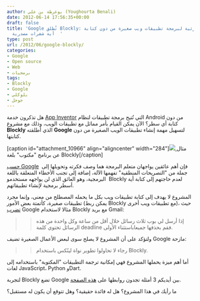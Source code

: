 ```yaml
---
author: يوغرطة بن علي (Youghourta Benali)
date: 2012-06-14 17:56:35+00:00
draft: false
title: 'Google تُطلق Blockly: لغة برمجية مرئية لبرمجة تطبيقات ويب صغيرة من دون كتابة
  أية شفرات مصدرية  '
type: post
url: /2012/06/google-blockly/
categories:
- Google
- Open source
- Web
- برمجيات
tags:
- Blockly
- Google
- بلوكلي
- جوجل
---
```


هل تذكرون خدمة [App Inventor](https://www.it-scoop.com/2010/07/google-app-inventor/) التي تُتيح برمجة تطبيقات لنظام Android من دون كتابة أي سطر؟ الآن يمكن القيام بأمر مماثل مع تطبيقات الويب، وذلك مع مشروع **Blockly** الذي أطلقته **Google** لتسهيل مهمة إنشاء تطبيقات الويب الصغيرة من دون كتابتها.




[caption id="attachment_10966" align="aligncenter" width="284"][![](https://www.it-scoop.com/wp-content/uploads/2012/06/google-blockly-sample.png)
](https://www.it-scoop.com/wp-content/uploads/2012/06/google-blockly-sample.png) مثال عن برنامج "مكتوب" بلغة Blockly[/caption]


[حسب Google](http://code.google.com/p/google-blockly/wiki/FAQHighLevel)  فإن أهم عائقين يواجهان متعلم البرمجة هما وصف فكرته وتحويلها إلى جملة من "التصريحات المنطقية" تفهمها الآلة، إضافة إلى تجنب الأخطاء المتعلقة باللغة البرمجية، وهو العائق الذي لن يواجهه مستخدمو  Blockly لعدم حاجتهم إلى كتابة أية أسطر برمجية لإنشاء تطبيقاتهم.




المشروع لا يهدف إلى كتابة تطبيقات ويب بكل ما يحمله المصطلح من معنى، وإنما مجرد تطبيقات صغيرة، كأتمتة بعض الأمور (يمكن ربط Blockly مع تطبيقات ويب أخرى)، حيث [تضرب](http://code.google.com/p/google-blockly/wiki/FAQs) Google مثالا لاستخدام Blockly مع بريد Gmail:





<blockquote>

> 
> إذا أرسل لي بوب ثلاث رسائل خلال أقل من ساعة وكل واحدة من هذه الرسائل تحتوي كلمة deadline فقم بحذفها جميعاباستثناء الأولى.
> 
> 
</blockquote>




ولتؤكد على أن المشروع لا يصلح سوى لبعض الأعمال الصغيرة تضيف Google مازحة:





<blockquote>

> 
> رجاء لا تحاولوا تطوير نواة لينُكس باستخدام Blockly.
> 
> 
</blockquote>




أما أهم ميزة يحملها المشروع فهي إمكانية ترجمة التطبيقات "المكتوبة" باستخدامه إلى لغات JavaScript، Python وDart.




لتجربة Blockly تضع Google بين أيديكم 3 أمثلة تجدون روابطها على [هذه الصفحة](http://code.google.com/p/google-blockly/).




ما رأيك في هذا المشروع؟ هل له فائدة حقيقية؟ وهل تتوقع أن يكون له مستقبل؟
